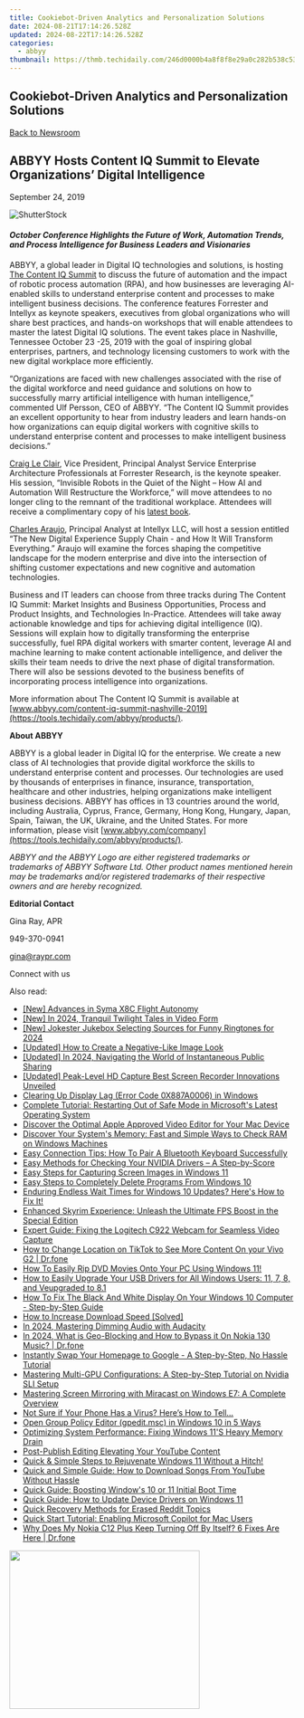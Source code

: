 ```yaml
---
title: Cookiebot-Driven Analytics and Personalization Solutions
date: 2024-08-21T17:14:26.528Z
updated: 2024-08-22T17:14:26.528Z
categories:
  - abbyy
thumbnail: https://thmb.techidaily.com/246d0000b4a8f8f8e29a0c282b538c53c7dcabe9e936ddda4c95b0a712854944.jpg
---
```


## Cookiebot-Driven Analytics and Personalization Solutions

[Back to Newsroom](https://tools.techidaily.com/abbyy/products/)

## ABBYY Hosts Content IQ Summit to Elevate Organizations’ Digital Intelligence

September 24, 2019

![ShutterStock](https://content.abbyy.com/-/media/project/abbyy/abbyy/branchtemplates/shutterstock_1272462163_1296-x-729.jpg?h=729&iar=0&w=1296)

#### _October Conference Highlights the Future of Work, Automation Trends, and Process Intelligence for Business Leaders and Visionaries_ 

  
ABBYY, a global leader in Digital IQ technologies and solutions, is hosting [The Content IQ Summit](https://tools.techidaily.com/abbyy/products/) to discuss the future of automation and the impact of robotic process automation (RPA), and how businesses are leveraging AI-enabled skills to understand enterprise content and processes to make intelligent business decisions. The conference features Forrester and Intellyx as keynote speakers, executives from global organizations who will share best practices, and hands-on workshops that will enable attendees to master the latest Digital IQ solutions. The event takes place in Nashville, Tennessee October 23 -25, 2019 with the goal of inspiring global enterprises, partners, and technology licensing customers to work with the new digital workplace more efficiently.

“Organizations are faced with new challenges associated with the rise of the digital workforce and need guidance and solutions on how to successfully marry artificial intelligence with human intelligence,” commented Ulf Persson, CEO of ABBYY. “The Content IQ Summit provides an excellent opportunity to hear from industry leaders and learn hands-on how organizations can equip digital workers with cognitive skills to understand enterprise content and processes to make intelligent business decisions.”

[Craig Le Clair](https://tools.techidaily.com/abbyy/products/), Vice President, Principal Analyst Service Enterprise Architecture Professionals at Forrester Research, is the keynote speaker. His session, “Invisible Robots in the Quiet of the Night – How AI and Automation Will Restructure the Workforce,” will move attendees to no longer cling to the remnant of the traditional workplace. Attendees will receive a complimentary copy of his [latest book](https://www.amazon.com/gp/product/B07S71W6LV/ref=dbs%5Fa%5Fdef%5Frwt%5Fhsch%5Fvapi%5Ftkin%5Fp1%5Fi0 "Craig Le Clair: Invisible Robots in the Quiet of the Night: How AI and Automation Will Restructure the Workforce").

[Charles Araujo](https://tools.techidaily.com/abbyy/products/), Principal Analyst at Intellyx LLC, will host a session entitled “The New Digital Experience Supply Chain - and How It Will Transform Everything.” Araujo will examine the forces shaping the competitive landscape for the modern enterprise and dive into the intersection of shifting customer expectations and new cognitive and automation technologies.

Business and IT leaders can choose from three tracks during The Content IQ Summit: Market Insights and Business Opportunities, Process and Product Insights, and Technologies In-Practice. Attendees will take away actionable knowledge and tips for achieving digital intelligence (IQ). Sessions will explain how to digitally transforming the enterprise successfully, fuel RPA digital workers with smarter content, leverage AI and machine learning to make content actionable intelligence, and deliver the skills their team needs to drive the next phase of digital transformation. There will also be sessions devoted to the business benefits of incorporating process intelligence into organizations.

More information about The Content IQ Summit is available at [www.abbyy.com/content-iq-summit-nashville-2019](https://tools.techidaily.com/abbyy/products/).

  
**About ABBYY**

ABBYY is a global leader in Digital IQ for the enterprise. We create a new class of AI technologies that provide digital workforce the skills to understand enterprise content and processes. Our technologies are used by thousands of enterprises in finance, insurance, transportation, healthcare and other industries, helping organizations make intelligent business decisions. ABBYY has offices in 13 countries around the world, including Australia, Cyprus, France, Germany, Hong Kong, Hungary, Japan, Spain, Taiwan, the UK, Ukraine, and the United States. For more information, please visit [www.abbyy.com/company](https://tools.techidaily.com/abbyy/products/).

_ABBYY and the ABBYY Logo are either registered trademarks or trademarks of ABBYY Software Ltd. Other product names mentioned herein may be trademarks and/or registered trademarks of their respective owners and are hereby recognized._

**Editorial Contact**

Gina Ray, APR

949-370-0941

[gina@raypr.com](https://tools.techidaily.com/abbyy/products/)

Connect with us

<ins class="adsbygoogle"
     style="display:block"
     data-ad-format="autorelaxed"
     data-ad-client="ca-pub-7571918770474297"
     data-ad-slot="1223367746"></ins>



<ins class="adsbygoogle"
     style="display:block"
     data-ad-client="ca-pub-7571918770474297"
     data-ad-slot="8358498916"
     data-ad-format="auto"
     data-full-width-responsive="true"></ins>

<span class="atpl-alsoreadstyle">Also read:</span>
<div><ul>
<li><a href="https://extra-information.techidaily.com/new-advances-in-syma-x8c-flight-autonomy/"><u>[New] Advances in Syma X8C Flight Autonomy</u></a></li>
<li><a href="https://fox-cloud.techidaily.com/new-in-2024-tranquil-twilight-tales-in-video-form/"><u>[New] In 2024, Tranquil Twilight Tales in Video Form</u></a></li>
<li><a href="https://vp-tips.techidaily.com/new-jokester-jukebox-selecting-sources-for-funny-ringtones-for-2024/"><u>[New] Jokester Jukebox  Selecting Sources for Funny Ringtones for 2024</u></a></li>
<li><a href="https://some-knowledge.techidaily.com/updated-how-to-create-a-negative-like-image-look/"><u>[Updated] How to Create a Negative-Like Image Look</u></a></li>
<li><a href="https://fox-links.techidaily.com/updated-in-2024-navigating-the-world-of-instantaneous-public-sharing/"><u>[Updated] In 2024, Navigating the World of Instantaneous Public Sharing</u></a></li>
<li><a href="https://screen-recording.techidaily.com/updated-peak-level-hd-capture-best-screen-recorder-innovations-unveiled/"><u>[Updated] Peak-Level HD Capture  Best Screen Recorder Innovations Unveiled</u></a></li>
<li><a href="https://games-able.techidaily.com/clearing-up-display-lag-error-code-0x887a0006-in-windows/"><u>Clearing Up Display Lag (Error Code 0X887A0006) in Windows</u></a></li>
<li><a href="https://techtrends.techidaily.com/complete-tutorial-restarting-out-of-safe-mode-in-microsofts-latest-operating-system/"><u>Complete Tutorial: Restarting Out of Safe Mode in Microsoft's Latest Operating System</u></a></li>
<li><a href="https://techtrends.techidaily.com/discover-the-optimal-apple-approved-video-editor-for-your-mac-device/"><u>Discover the Optimal Apple Approved Video Editor for Your Mac Device</u></a></li>
<li><a href="https://techtrends.techidaily.com/discover-your-systems-memory-fast-and-simple-ways-to-check-ram-on-windows-machines/"><u>Discover Your System's Memory: Fast and Simple Ways to Check RAM on Windows Machines</u></a></li>
<li><a href="https://techtrends.techidaily.com/easy-connection-tips-how-to-pair-a-bluetooth-keyboard-successfully/"><u>Easy Connection Tips: How To Pair A Bluetooth Keyboard Successfully</u></a></li>
<li><a href="https://techtrends.techidaily.com/easy-methods-for-checking-your-nvidia-drivers-a-step-by-score/"><u>Easy Methods for Checking Your NVIDIA Drivers – A Step-by-Score</u></a></li>
<li><a href="https://techtrends.techidaily.com/easy-steps-for-capturing-screen-images-in-windows-11/"><u>Easy Steps for Capturing Screen Images in Windows 11</u></a></li>
<li><a href="https://techtrends.techidaily.com/easy-steps-to-completely-delete-programs-from-windows-10/"><u>Easy Steps to Completely Delete Programs From Windows 10</u></a></li>
<li><a href="https://techtrends.techidaily.com/enduring-endless-wait-times-for-windows-10-updates-heres-how-to-fix-it/"><u>Enduring Endless Wait Times for Windows 10 Updates? Here's How to Fix It!</u></a></li>
<li><a href="https://techtrends.techidaily.com/enhanced-skyrim-experience-unleash-the-ultimate-fps-boost-in-the-special-edition/"><u>Enhanced Skyrim Experience: Unleash the Ultimate FPS Boost in the Special Edition</u></a></li>
<li><a href="https://techtrends.techidaily.com/expert-guide-fixing-the-logitech-c922-webcam-for-seamless-video-capture/"><u>Expert Guide: Fixing the Logitech C922 Webcam for Seamless Video Capture</u></a></li>
<li><a href="https://location-social.techidaily.com/how-to-change-location-on-tiktok-to-see-more-content-on-your-vivo-g2-drfone-by-drfone-virtual-android/"><u>How to Change Location on TikTok to See More Content On your Vivo G2 | Dr.fone</u></a></li>
<li><a href="https://techtrends.techidaily.com/how-to-easily-rip-dvd-movies-onto-your-pc-using-windows-11/"><u>How To Easily Rip DVD Movies Onto Your PC Using Windows 11!</u></a></li>
<li><a href="https://techtrends.techidaily.com/how-to-easily-upgrade-your-usb-drivers-for-all-windows-users-11-7-8-and-veupgraded-to-81/"><u>How to Easily Upgrade Your USB Drivers for All Windows Users: 11, 7, 8, and Veupgraded to 8.1</u></a></li>
<li><a href="https://techtrends.techidaily.com/how-to-fix-the-black-and-white-display-on-your-windows-10-computer-step-by-step-guide/"><u>How To Fix The Black And White Display On Your Windows 10 Computer - Step-by-Step Guide</u></a></li>
<li><a href="https://techtrends.techidaily.com/how-to-increase-download-speed-solved/"><u>How to Increase Download Speed [Solved]</u></a></li>
<li><a href="https://extra-support.techidaily.com/in-2024-mastering-dimming-audio-with-audacity/"><u>In 2024, Mastering Dimming Audio with Audacity</u></a></li>
<li><a href="https://phone-solutions.techidaily.com/in-2024-what-is-geo-blocking-and-how-to-bypass-it-on-nokia-130-music-drfone-by-drfone-virtual-android/"><u>In 2024, What is Geo-Blocking and How to Bypass it On Nokia 130 Music? | Dr.fone</u></a></li>
<li><a href="https://techtrends.techidaily.com/instantly-swap-your-homepage-to-google-a-step-by-step-no-hassle-tutorial/"><u>Instantly Swap Your Homepage to Google - A Step-by-Step, No Hassle Tutorial</u></a></li>
<li><a href="https://techtrends.techidaily.com/mastering-multi-gpu-configurations-a-step-by-step-tutorial-on-nvidia-sli-setup/"><u>Mastering Multi-GPU Configurations: A Step-by-Step Tutorial on Nvidia SLI Setup</u></a></li>
<li><a href="https://techtrends.techidaily.com/mastering-screen-mirroring-with-miracast-on-windows-e7-a-complete-overview/"><u>Mastering Screen Mirroring with Miracast on Windows E7: A Complete Overview</u></a></li>
<li><a href="https://techtrends.techidaily.com/not-sure-if-your-phone-has-a-virus-heres-how-to-tell/"><u>Not Sure if Your Phone Has a Virus? Here’s How to Tell…</u></a></li>
<li><a href="https://techtrends.techidaily.com/open-group-policy-editor-gpeditmsc-in-windows-10-in-5-ways/"><u>Open Group Policy Editor (gpedit.msc) in Windows 10 in 5 Ways</u></a></li>
<li><a href="https://techtrends.techidaily.com/optimizing-system-performance-fixing-windows-11s-heavy-memory-drain/"><u>Optimizing System Performance: Fixing Windows 11'S Heavy Memory Drain</u></a></li>
<li><a href="https://youtube-clips.techidaily.com/post-publish-editing-elevating-your-youtube-content/"><u>Post-Publish Editing  Elevating Your YouTube Content</u></a></li>
<li><a href="https://techtrends.techidaily.com/quick-and-simple-steps-to-rejuvenate-windows-11-without-a-hitch/"><u>Quick & Simple Steps to Rejuvenate Windows 11 Without a Hitch!</u></a></li>
<li><a href="https://techtrends.techidaily.com/quick-and-simple-guide-how-to-download-songs-from-youtube-without-hassle/"><u>Quick and Simple Guide: How to Download Songs From YouTube Without Hassle</u></a></li>
<li><a href="https://techtrends.techidaily.com/quick-guide-boosting-windows-10-or-11-initial-boot-time/"><u>Quick Guide: Boosting Window's 10 or 11 Initial Boot Time</u></a></li>
<li><a href="https://techtrends.techidaily.com/quick-guide-how-to-update-device-drivers-on-windows-11/"><u>Quick Guide: How to Update Device Drivers on Windows 11</u></a></li>
<li><a href="https://extra-tips.techidaily.com/quick-recovery-methods-for-erased-reddit-topics/"><u>Quick Recovery Methods for Erased Reddit Topics</u></a></li>
<li><a href="https://tech-revival.techidaily.com/quick-start-tutorial-enabling-microsoft-copilot-for-mac-users/"><u>Quick Start Tutorial: Enabling Microsoft Copilot for Mac Users</u></a></li>
<li><a href="https://howto.techidaily.com/why-does-my-nokia-c12-plus-keep-turning-off-by-itself-6-fixes-are-here-drfone-by-drfone-fix-android-problems-fix-android-problems/"><u>Why Does My Nokia C12 Plus Keep Turning Off By Itself? 6 Fixes Are Here | Dr.fone</u></a></li>
</ul></div>

<!-- affiliate ads begin -->
<a href="https://aligracehair.sjv.io/c/5597632/2087264/19272" target="_top" id="2087264"><img src="//a.impactradius-go.com/display-ad/19272-2087264" border="0" alt="" width="336" height="280"/></a><img height="0" width="0" src="https://imp.pxf.io/i/5597632/2087264/19272" style="position:absolute;visibility:hidden;" border="0" />
<!-- affiliate ads end -->